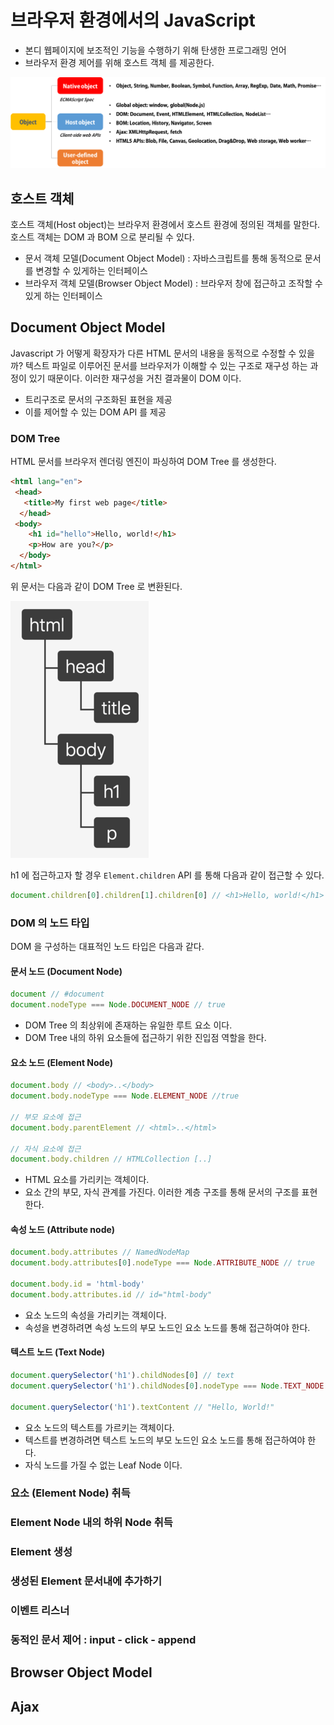 # 브라우저 환경에서의 JavaScript

* 본디 웹페이지에 보조적인 기능을 수행하기 위해 탄생한 프로그래밍 언어
* 브라우저 환경 제어를 위해 호스트 객체 를 제공한다.

![objects.png](/images/objects.png)

## 호스트 객체

호스트 객체(Host object)는 브라우저 환경에서 호스트 환경에 정의된 객체를 말한다.
호스트 객체는 DOM 과 BOM 으로 분리될 수 있다.

* 문서 객체 모델(Document Object Model) :
  자바스크립트를 통해 동적으로 문서를 변경할 수 있게하는 인터페이스
* 브라우저 객체 모델(Browser Object Model) :
  브라우저 창에 접근하고 조작할 수 있게 하는 인터페이스

## Document Object Model

Javascript 가 어떻게 확장자가 다른 HTML 문서의 내용을 동적으로 수정할 수 있을까?
텍스트 파일로 이루어진 문서를 브라우저가 이해할 수 있는 구조로 재구성 하는 과정이 있기 때문이다.
이러한 재구성을 거친 결과물이 DOM 이다.

* 트리구조로 문서의 구조화된 표현을 제공
* 이를 제어할 수 있는 DOM API 를 제공

### DOM Tree

HTML 문서를 브라우저 렌더링 엔진이 파싱하여 DOM Tree 를 생성한다.

```html
<html lang="en">
 <head>
   <title>My first web page</title>
  </head>
 <body>
    <h1 id="hello">Hello, world!</h1>
    <p>How are you?</p>
  </body>
</html>
```

위 문서는 다음과 같이 DOM Tree 로 변환된다.

![tree.png](./images/tree.png)

h1 에 접근하고자 할 경우 `Element.children` API 를 통해 다음과 같이 접근할 수 있다.

```js
document.children[0].children[1].children[0] // <h1>Hello, world!</h1>
```

### DOM 의 노드 타입

DOM 을 구성하는 대표적인 노드 타입은 다음과 같다.

#### 문서 노드 (Document Node)

```js
document // #document
document.nodeType === Node.DOCUMENT_NODE // true
```


* DOM Tree 의 최상위에 존재하는 유일한 루트 요소 이다.
* DOM Tree 내의 하위 요소들에 접근하기 위한 진입점 역할을 한다.

#### 요소 노드 (Element Node)

```js
document.body // <body>..</body>
document.body.nodeType === Node.ELEMENT_NODE //true

// 부모 요소에 접근
document.body.parentElement // <html>..</html>

// 자식 요소에 접근
document.body.children // HTMLCollection [..]
```

* HTML 요소를 가리키는 객체이다.
* 요소 간의 부모, 자식 관계를 가진다. 이러한 계층 구조를 통해 문서의 구조를 표현한다.

#### 속성 노드 (Attribute node)

```js
document.body.attributes // NamedNodeMap
document.body.attributes[0].nodeType === Node.ATTRIBUTE_NODE // true

document.body.id = 'html-body'
document.body.attributes.id // id="html-body"
```

* 요소 노드의 속성을 가리키는 객체이다. 
* 속성을 변경하려면 속성 노드의 부모 노드인 요소 노드를 통해 접근하여야 한다.

#### 텍스트 노드 (Text Node)

```js
document.querySelector('h1').childNodes[0] // text
document.querySelector('h1').childNodes[0].nodeType === Node.TEXT_NODE

document.querySelector('h1').textContent // "Hello, World!"
```

* 요소 노드의 텍스트를 가르키는 객체이다.
* 텍스트를 변경하려면 텍스트 노드의 부모 노드인 요소 노드를 통해 접근하여야 한다.
* 자식 노드를 가질 수 없는 Leaf Node 이다.

### 요소 (Element Node) 취득



### Element Node 내의 하위 Node 취득

### Element 생성

### 생성된 Element 문서내에 추가하기

### 이벤트 리스너

### 동적인 문서 제어 : input - click - append

## Browser Object Model

## Ajax